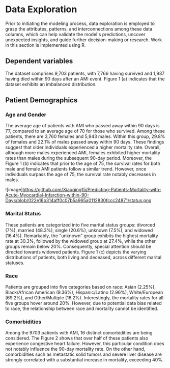 # Data Exploration
Prior to initiating the modeling process, data exploration is employed to grasp the attributes, patterns, and interconnections among these data columns, which can help validate the model's predictions, uncover unexpected insights, and guide further decision-making or research. Work in this section is implemented using R. 

## Dependent variables
The dataset comprises 9,703 patients, with 7,766 having survived and 1,937 having died within 90 days after an AMI event. Figure 1 (a) indicates that the dataset exhibits an imbalanced distribution.

## Patient Demographics
### Age and Gender
The average age of patients with AMI who passed away within 90 days is 77, compared to an average age of 70 for those who survived. Among these patients, there are 3,760 females and 5,943 males. Within this group, 29.8% of females and 22.1% of males passed away within 90 days. These findings suggest that older individuals experienced a higher mortality rate. Overall, although more males experienced AMI, females exhibited higher mortality rates than males during the subsequent 90-day period. Moreover, the Figure 1 (b) indicates that prior to the age of 75, the survival rates for both male and female AMI patients follow a similar trend. However, once individuals surpass the age of 75, the survival rate notably decreases in males.

![image]https://github.com/Xiaoqing15/Predicting-Patients-Mortality-with-Acute-Myocardial-Infarction-within-90-Days/blob/022e16b314aff0c07b5a965a0112830fccc24871/status.png

### Marital Status
These patients are categorized into five marital status groups: divorced (7%), married (48.3%), single (20.6%), unknown (7.5%), and widowed (16.4%). Remarkably, the "unknown" group exhibits the highest mortality rate at 30.3%, followed by the widowed group at 27.4%, while the other groups remain below 20%. Consequently, special attention should be directed towards widowed patients. Figure 1 (c) depicts the varying distributions of patients, both living and deceased, across different marital statuses.

### Race
Patients are grouped into five categories based on race: Asian (2.25%), Black/African American (9.36%), Hispanic/Latino (2.96%), White/European (69.2%), and Other/Multiple (16.2%). Interestingly, the mortality rates for all five groups hover around 20%. However, due to potential data bias related to race, the relationship between race and mortality cannot be identified.

### Comorbidities 
Among the 9703 patients with AMI, 16 distinct comorbidities are being considered. The Figure 2 shows that over half of these patients also experience congestive heart failure. However, this particular condition does not notably influence the 90-day mortality rate. On the other hand, comorbidities such as metastatic solid tumors and severe liver disease are strongly correlated with a substantial increase in mortality, exceeding 40%.
